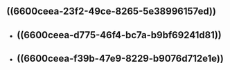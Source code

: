 ## ((6600ceea-23f2-49ce-8265-5e38996157ed))
- ## ((6600ceea-d775-46f4-bc7a-b9bf69241d81))
- ## ((6600ceea-f39b-47e9-8229-b9076d712e1e))